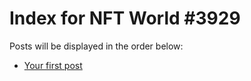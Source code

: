 # Index for NFT World #3929
Posts will be displayed in the order below:

- [Your first post](./001-first.md)

